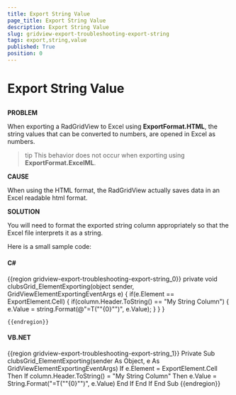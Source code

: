 ```yaml
---
title: Export String Value
page_title: Export String Value
description: Export String Value
slug: gridview-export-troubleshooting-export-string
tags: export,string,value
published: True
position: 0
---
```


# Export String Value



## 

__PROBLEM__

When exporting a RadGridView to Excel using __ExportFormat.HTML__, the string values that can be converted to numbers, are opened in Excel as numbers.
        

>tip
          This behavior does not occur when exporting using __ExportFormat.ExcelML__.
        



__CAUSE__

When using the HTML format, the RadGridView actually saves data in an Excel readable html format.



__SOLUTION__

You will need to format the exported string column appropriately so that the Excel file interprets it as a string.
          

Here is a small sample code:
          

#### __C#__

{{region gridview-export-troubleshooting-export-string_0}}
	private void clubsGrid_ElementExporting(object sender, GridViewElementExportingEventArgs e)
	{
	   if(e.Element == ExportElement.Cell)
	   {
	      if(column.Header.ToString() == "My String Column")
	      {
	           e.Value = string.Format(@"=T(""{0}"")",  e.Value);
	      }
	   }
	}
	
	{{endregion}}



#### __VB.NET__

{{region gridview-export-troubleshooting-export-string_1}}
	    Private Sub clubsGrid_ElementExporting(sender As Object, e As GridViewElementExportingEventArgs)
	        If e.Element = ExportElement.Cell Then
	            If column.Header.ToString() = "My String Column" Then
	                e.Value = String.Format("=T(""{0}"")", e.Value)
	            End If
	        End If
	    End Sub
	{{endregion}}




